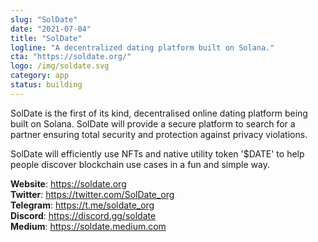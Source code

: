 ```yaml
---
slug: "SolDate"
date: "2021-07-04"
title: "SolDate"
logline: "A decentralized dating platform built on Solana."
cta: "https://soldate.org/"
logo: /img/soldate.svg
category: app
status: building
---
```


SolDate is the first of its kind, decentralised online dating platform being built on Solana. SolDate will provide a secure platform to search for a partner ensuring total security and protection against privacy violations.

SolDate will efficiently use NFTs and native utility token '$DATE' to help people discover blockchain use cases in a fun and simple way.

<b>Website</b>: https://soldate.org </br>
<b>Twitter</b>: https://twitter.com/SolDate_org </br>
<b>Telegram</b>: https://t.me/soldate_org </br>
<b>Discord</b>: https://discord.gg/soldate </br>
<b>Medium</b>: https://soldate.medium.com </br>

